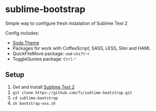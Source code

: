 # sublime-bootstrap

Simple way to configure fresh instalation of Sublime Text 2

Config includes:

- [Soda Theme](http://buymeasoda.github.com/soda-theme/)
- Packages for work with CoffeeScript, SASS, LESS, Slim and HAML
- QuickFileMove package: `cmd`-`shift`-`r`
- ToggleQuotes package: `Ctrl`-`'`

## Setup

1. Get and Install [Sublime Text 2](http://www.sublimetext.com/2)
2. `git clone https://github.com/fs/sublime-bootstrap.git`
3. `cd sublime-bootstrap`
4. `sh bootstrap-osx.sh`
